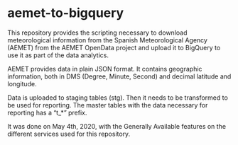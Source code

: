 # aemet-to-bigquery

This repository provides the scripting necessary to download meteorological information from the Spanish Meteorological Agency (AEMET) from the AEMET OpenData project and upload it to BigQuery to use it as part of the data analytics.

AEMET provides data in plain JSON format. It contains geographic information, both in DMS (Degree, Minute, Second) and decimal latitude and longitude.

Data is uploaded to staging tables (stg). Then it needs to be transformed to be used for reporting. The master tables with the data necessary for reporting has a “t_*” prefix.

It was done on May 4th, 2020, with the Generally Available features on the different services used for this repository.
